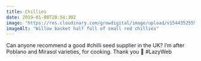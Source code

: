 ```yaml
---
title: Chillies
date: 2019-01-08T20:54:30Z
image: "https://res.cloudinary.com/growdigital/image/upload/v1544352559/chillies-44722319261.jpg"
imageAlt: "Willow basket half full of small red chillies"
---
```


Can anyone recommend a good #chilli seed supplier in the UK? I’m after Poblano and Mirasol varieties, for cooking. Thank you 🙂 #LazyWeb
